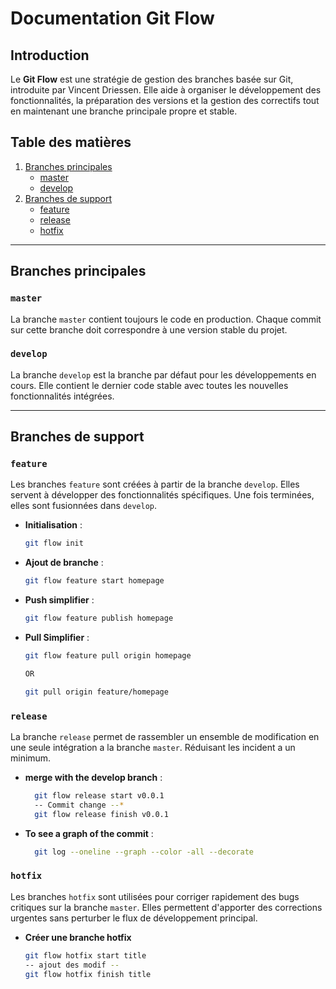 # Documentation Git Flow

## Introduction
Le **Git Flow** est une stratégie de gestion des branches basée sur Git, introduite par Vincent Driessen. Elle aide à organiser le développement des fonctionnalités, la préparation des versions et la gestion des correctifs tout en maintenant une branche principale propre et stable.

## Table des matières
1. [Branches principales](#branches-principales)
   - [master](#master)
   - [develop](#develop)
2. [Branches de support](#branches-de-support)
   - [feature](#feature)
   - [release](#release)
   - [hotfix](#hotfix)

---

## Branches principales

### `master`
La branche `master` contient toujours le code en production. Chaque commit sur cette branche doit correspondre à une version stable du projet.

### `develop`
La branche `develop` est la branche par défaut pour les développements en cours. Elle contient le dernier code stable avec toutes les nouvelles fonctionnalités intégrées.

---

## Branches de support

### `feature`
Les branches `feature` sont créées à partir de la branche `develop`. Elles servent à développer des fonctionnalités spécifiques. Une fois terminées, elles sont fusionnées dans `develop`.

- **Initialisation** :
  ```bash
  git flow init

- **Ajout de branche** :
  ```bash
  git flow feature start homepage

- **Push simplifier** :
  ```bash
  git flow feature publish homepage

- **Pull Simplifier** :
  ```bash
  git flow feature pull origin homepage

  OR

  git pull origin feature/homepage

### `release`
La branche `release` permet de rassembler un ensemble de modification en une seule intégration a la branche `master`. Réduisant les incident a un minimum.

- **merge with the develop branch** :
  ```bash
    git flow release start v0.0.1
    -- Commit change --*
    git flow release finish v0.0.1

- **To see a graph of the commit** :
  ```bash
    git log --oneline --graph --color -all --decorate 

### `hotfix`
Les branches `hotfix` sont utilisées pour corriger rapidement des bugs critiques sur la branche `master`. Elles permettent d'apporter des corrections urgentes sans perturber le flux de développement principal.

- **Créer une branche hotfix**
   ```bash
  git flow hotfix start title
  -- ajout des modif -- 
  git flow hotfix finish title